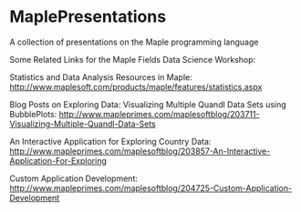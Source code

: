 # MaplePresentations
A collection of presentations on the Maple programming language

Some Related Links for the Maple Fields Data Science Workshop:

Statistics and Data Analysis Resources in Maple: http://www.maplesoft.com/products/maple/features/statistics.aspx

Blog Posts on Exploring Data:
Visualizing Multiple Quandl Data Sets using BubblePlots: http://www.mapleprimes.com/maplesoftblog/203711-Visualizing-Multiple-Quandl-Data-Sets 

An Interactive Application for Exploring Country Data: http://www.mapleprimes.com/maplesoftblog/203857-An-Interactive-Application-For-Exploring

Custom Application Development: http://www.mapleprimes.com/maplesoftblog/204725-Custom-Application-Development 
